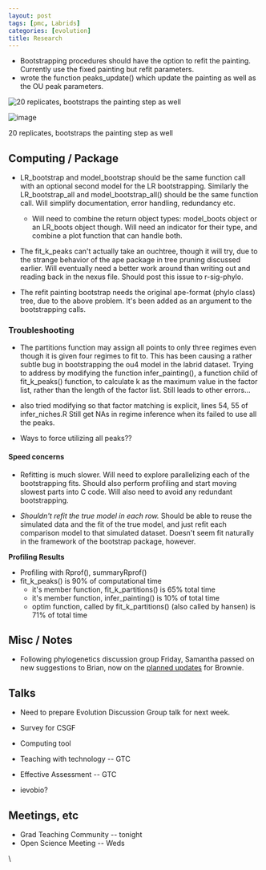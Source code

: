 ```yaml
---
layout: post
tags: [pmc, Labrids]
categories: [evolution]
title: Research
---
```







 








-   Bootstrapping procedures should have the option to refit the
    painting. Currently use the fixed painting but refit parameters.
-   wrote the function peaks\_update() which update the painting as well
    as the OU peak parameters.

![20 replicates, bootstraps the painting step as
well](http://openwetware.org/images/thumb/e/e1/Bootstrap_painting.png/600px-Bootstrap_painting.png)

![image](/skins/common/images/magnify-clip.png)

20 replicates, bootstraps the painting step as well

Computing / Package
-------------------

-   LR\_bootstrap and model\_bootstrap should be the same function call
    with an optional second model for the LR bootstrapping. Similarly
    the LR\_bootstrap\_all and model\_bootstrap\_all() should be the
    same function call. Will simplify documentation, error handling,
    redundancy etc.
    -   Will need to combine the return object types: model\_boots
        object or an LR\_boots object though. Will need an indicator for
        their type, and combine a plot function that can handle both.

-   The fit\_k\_peaks can't actually take an ouchtree, though it will
    try, due to the strange behavior of the ape package in tree pruning
    discussed earlier. Will eventually need a better work around than
    writing out and reading back in the nexus file. Should post this
    issue to r-sig-phylo.

-   The refit painting bootstrap needs the original ape-format (phylo
    class) tree, due to the above problem. It's been added as an
    argument to the bootstrapping calls.

### Troubleshooting

-   The partitions function may assign all points to only three regimes
    even though it is given four regimes to fit to. This has been
    causing a rather subtle bug in bootstrapping the ou4 model in the
    labrid dataset. Trying to address by modifying the function
    infer\_painting(), a function child of fit\_k\_peaks() function, to
    calculate k as the maximum value in the factor list, rather than the
    length of the factor list. Still leads to other errors...

-   also tried modifying so that factor matching is explicit, lines 54,
    55 of infer\_niches.R Still get NAs in regime inference when its
    failed to use all the peaks.

-   Ways to force utilizing all peaks??

#### Speed concerns

-   Refitting is much slower. Will need to explore parallelizing each of
    the bootstrapping fits. Should also perform profiling and start
    moving slowest parts into C code. Will also need to avoid any
    redundant bootstrapping.

-   *Shouldn't refit the true model in each row.* Should be able to
    reuse the simulated data and the fit of the true model, and just
    refit each comparison model to that simulated dataset. Doesn't seem
    fit naturally in the framework of the bootstrap package, however.

**Profiling Results**

-   Profiling with Rprof(), summaryRprof()
-   fit\_k\_peaks() is 90% of computational time
    -   it's member function, fit\_k\_partitions() is 65% total time
    -   it's member function, infer\_painting() is 10% of total time
    -   optim function, called by fit\_k\_partitions() (also called by
        hansen) is 71% of total time

Misc / Notes
------------

-   Following phylogenetics discussion group Friday, Samantha passed on
    new suggestions to Brian, now on the [planned
    updates](http://code.google.com/p/brownie/issues/list "http://code.google.com/p/brownie/issues/list")
    for Brownie.

Talks
-----

-   Need to prepare Evolution Discussion Group talk for next week.

-   Survey for CSGF

-   Computing tool

-   Teaching with technology -- GTC

-   Effective Assessment -- GTC

-   ievobio?

Meetings, etc
-------------

-   Grad Teaching Community -- tonight
-   Open Science Meeting -- Weds

\

